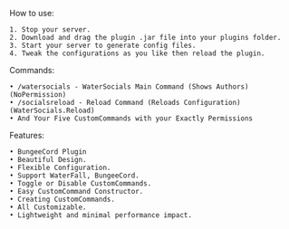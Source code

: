 How to use:

   	1. Stop your server.
   	2. Download and drag the plugin .jar file into your plugins folder.
   	3. Start your server to generate config files.
   	4. Tweak the configurations as you like then reload the plugin.

Commands:

	• /watersocials - WaterSocials Main Command (Shows Authors) (NoPermission)
	• /socialsreload - Reload Command (Reloads Configuration) (WaterSocials.Reload)
	• And Your Five CustomCommands with your Exactly Permissions
						
Features:

	• BungeeCord Plugin
    • Beautiful Design.
	• Flexible Configuration.
	• Support WaterFall, BungeeCord.
    • Toggle or Disable CustomCommands.
    • Easy CustomCommand Constructor.
    • Creating CustomCommands.
	• All Customizable.
	• Lightweight and minimal performance impact.
